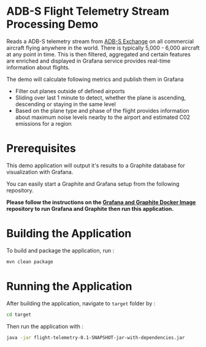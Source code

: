 # ADB-S Flight Telemetry Stream Processing Demo

Reads a ADB-S telemetry stream from [ADB-S Exchange](https://www.adsbexchange.com/) on all commercial aircraft flying anywhere in the world. 
There is typically 5,000 - 6,000 aircraft at any point in time. 
This is then filtered, aggregated and certain features are enriched and displayed in Grafana
 service provides real-time information about flights. 
             

The demo will calculate following metrics and publish them in Grafana
- Filter out planes outside of defined airports
- Sliding over last 1 minute to detect, whether the plane is ascending, descending or staying in the same level 
- Based on the plane type and phase of the flight provides information about maximum noise levels nearby to the airport and estimated C02 emissions for a region


# Prerequisites

This demo application will output it's results to a Graphite database for visualization with Grafana.

You can easily start a Graphite and Grafana setup from the following repository.

**Please follow the instructions on the [Grafana and Graphite Docker Image](https://github.com/eminn/docker-grafana-graphite) 
repository to run Grafana and Graphite then run this application.**

# Building the Application

To build and package the application, run :

```bash
mvn clean package
```

# Running the Application

After building the application, navigate to `target` folder by :
```bash
cd target
```

Then run the application with : 
```bash
java -jar flight-telemetry-0.1-SNAPSHOT-jar-with-dependencies.jar
```

